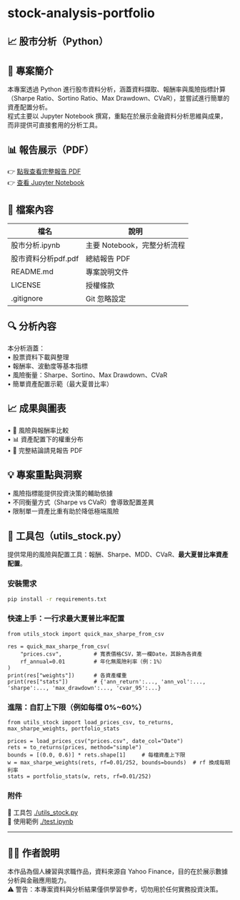 # stock-analysis-portfolio
## 📈 股市分析（Python）

## 🧾 專案簡介  
本專案透過 Python 進行股市資料分析，涵蓋資料擷取、報酬率與風險指標計算（Sharpe Ratio、Sortino Ratio、Max Drawdown、CVaR），並嘗試進行簡單的資產配置分析。  
程式主要以 Jupyter Notebook 撰寫，重點在於展示金融資料分析思維與成果，而非提供可直接套用的分析工具。  

## 📊 報告展示（PDF）  
👉 [點我查看完整報告 PDF](股市資料分析pdf.pdf)  
👉 [查看 Jupyter Notebook](股市分析.ipynb) 


## 📁 檔案內容  

| 檔名                  | 說明                                   |
|-----------------------|--------------------------------------|
| 股市分析.ipynb        | 主要 Notebook，完整分析流程            |
| 股市資料分析pdf.pdf    | 總結報告 PDF                          |
| README.md             | 專案說明文件                          |
| LICENSE               | 授權條款                              |
| .gitignore            | Git 忽略設定                          |

## 🔍 分析內容  
本分析涵蓋：  
•	股票資料下載與整理  
•	報酬率、波動度等基本指標  
•	風險衡量：Sharpe、Sortino、Max Drawdown、CVaR  
•	簡單資產配置示範（最大夏普比率）  

## 📈 成果與圖表  
•	🎯 風險與報酬率比較  
•	📊 資產配置下的權重分布  
•	📄 完整結論請見報告 PDF  

## 💡 專案重點與洞察  
•	風險指標能提供投資決策的輔助依據  
•	不同衡量方式（Sharpe vs CVaR）會導致配置差異  
•	限制單一資產比重有助於降低極端風險  


## 🧰 工具包（utils_stock.py）

提供常用的風險與配置工具：報酬、Sharpe、MDD、CVaR、**最大夏普比率資產配置**。

### 安裝需求
```bash
pip install -r requirements.txt
```
### 快速上手：一行求最大夏普比率配置
```
from utils_stock import quick_max_sharpe_from_csv

res = quick_max_sharpe_from_csv(
    "prices.csv",          # 寬表價格CSV，第一欄Date，其餘為各資產
    rf_annual=0.01         # 年化無風險利率（例：1%）
)
print(res["weights"])      # 各資產權重
print(res["stats"])        # {'ann_return':..., 'ann_vol':..., 'sharpe':..., 'max_drawdown':..., 'cvar_95':...}
```

### 進階：自訂上下限（例如每檔 0%~60%）
```
from utils_stock import load_prices_csv, to_returns, max_sharpe_weights, portfolio_stats

prices = load_prices_csv("prices.csv", date_col="Date")
rets = to_returns(prices, method="simple")
bounds = [(0.0, 0.6)] * rets.shape[1]     # 每檔資產上下限
w = max_sharpe_weights(rets, rf=0.01/252, bounds=bounds)  # rf 換成每期利率
stats = portfolio_stats(w, rets, rf=0.01/252)

```
### 附件
🔧 工具包 [./utils_stock.py](./utils_stock.py)  
🔎 使用範例 [./test.ipynb](./test.ipynb)

________________________________________  
## 🙋‍♂️ 作者說明  
本作品為個人練習與求職作品，資料來源自 Yahoo Finance，目的在於展示數據分析與金融應用能力。  
⚠️ 警告：本專案資料與分析結果僅供學習參考，切勿用於任何實務投資決策。  
